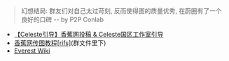 > 幻想结局: 群友们对自己太过苛刻, 反而使得图的质量优秀, 在蔚圈有了一个良好的口碑 -- by P2P Conlab

* [【Celeste引导】香蕉网投稿 & Celeste国区工作室引导](https://www.bilibili.com/video/BV1NFpoeSEKt)
* [香蕉网传图教程[rifs]]()(群文件里下)
* [Everest Wiki](https://github.com/EverestAPI/Resources/wiki/Uploading-Mods)
